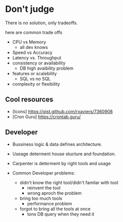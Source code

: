 # Don't judge

There is no solution, only tradeoffs.

here are common trade offs
- CPU vs Memory
  - all dev knows
- Speed vs Accuracy
- Latency vs. Throughput
- consistency or availability
  - DB high avaibility problem
- features or scalebility
  - SQL vs no SQL
- complexity or flexibility
  

## Cool resources
- [Icons] https://gist.github.com/rxaviers/7360908
- [Cron Guru] https://crontab.guru/

## Developer 
- Bussiness logic & data defines architecture.
- Useage determent house stucture and foundation.

- Carpenter is determent by right tools and usage
- Common Developer problems:
  - didn't know the right tool/didn't familar with tool
    - reinvent the tool
    - wrong aproch the problem
  - bring too much tools
    - performance problem
  - forgot to bring all the tools at once
    - tons DB query when they need it

